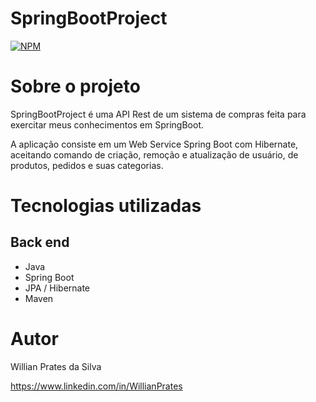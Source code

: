 # SpringBootProject

[![NPM](https://img.shields.io/npm/l/react)](https://github.com/WillianPrates/SpringBootProject/blob/main/LICENSE) 

# Sobre o projeto

SpringBootProject é uma API Rest de um sistema de compras feita para exercitar meus conhecimentos em SpringBoot.

A aplicação consiste em um Web Service Spring Boot com Hibernate, aceitando comando de criação, remoção e atualização de usuário, de produtos, pedidos e suas categorias.

# Tecnologias utilizadas
## Back end
- Java
- Spring Boot
- JPA / Hibernate
- Maven

# Autor

Willian Prates da Silva

https://www.linkedin.com/in/WillianPrates
